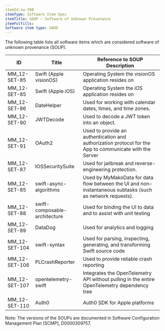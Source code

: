 ```yaml
---
itemId:sw-390
itemType: Software Item Spec
itemTitle: SOUP – Software of Unknown Provenance
itemFulfills: 
Software item type: SADD
---
```

The following table lists all software items which are considered software of unknown provenance (SOUP).

| ID            |      Title     |      Reference to SOUP Description   |
|---------------|----------------|--------------------------------------|
| MM_12-SET-85  | Swift (Apple visionOS) | Operating System the visionOS application resides on |
| MM_12-SET-85  | Swift (Apple iOS)      | Operating System the iOS application resides on |
| MM_12-SET-86  | DateHelper             | Used for working with calendar dates, times, and time zones. |
| MM_12-SET-90  | JWTDecode              | Used to decode a JWT token into an object. |
| MM_12-SET-91  | OAuth2                 | Used to provide an authentication and authorization protocol for the App to communicate with the Server |
| MM_12-SET-87  | IOSSecuritySuite       | Used for jailbreak and reverse-engineering protection. |
| MM_12-SET-85  | swift-async-algorithms | Used by MyMakoData for data flow between the UI and non-instantaneous subtasks (such as network requests). |
| MM_12-SET-88  | swift-composable-architecture | Used for binding the UI to data and to assist with unit testing |
| MM_12-SET-89  | DataDog                | Used for analytics and logging | 
| MM_12-SET-104 | swift-syntax           | Used for parsing, inspecting, generating, and transforming Swift source code |
| MM_12-SET-106 | PLCrashReporter        | Used to provide reliable crash reporting |
| MM_12-SET-107 | opentelemetry-swift    | Integrates the OpenTelemetry API without pulling in the entire OpenTelemetry dependency tree |
| MM_12-SET-110 | Auth0                  | Auth0 SDK for Apple platforms |

Note: The versions of the SOUPs are documented in Software Configuration Management Plan [SCMP], D0000309757.